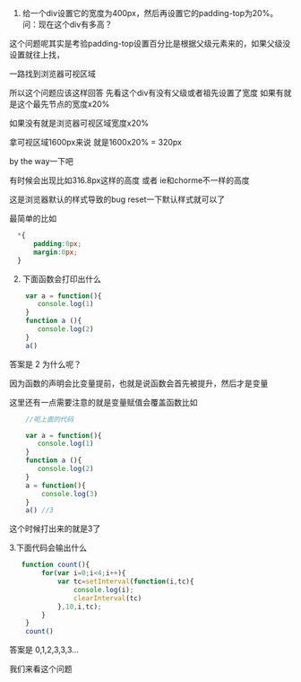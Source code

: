 1. 给一个div设置它的宽度为400px，然后再设置它的padding-top为20%。问：现在这个div有多高？


  这个问题呢其实是考验padding-top设置百分比是根据父级元素来的，如果父级没设置就往上找，

  一路找到浏览器可视区域


  所以这个问题应该这样回答 先看这个div有没有父级或者祖先设置了宽度  如果有就是这个最先节点的宽度x20%

  如果没有就是浏览器可视区域宽度x20%

  拿可视区域1600px来说 就是1600x20% = 320px

  by the way一下吧

  有时候会出现比如316.8px这样的高度 或者 ie和chorme不一样的高度 

  这是浏览器默认的样式导致的bug reset一下默认样式就可以了 

  最简单的比如

  ```css
    *{
        padding:0px;
        margin:0px;
    }
  ```

2. 下面函数会打印出什么

```js
    var a = function(){
       console.log(1) 
    }
    function a (){
       console.log(2) 
    }
    a()
```

答案是 2 为什么呢？

因为函数的声明会比变量提前，也就是说函数会首先被提升，然后才是变量

这里还有一点需要注意的就是变量赋值会覆盖函数比如

```js
    //呃上面的代码

    var a = function(){
       console.log(1) 
    }
    function a (){
       console.log(2) 
    }
    a = function(){
        console.log(3)
    }
    a() //3
```
这个时候打出来的就是3了


3.下面代码会输出什么

```js
   function count(){
		for(var i=0;i<4;i++){
			var tc=setInterval(function(i,tc){
				console.log(i);
				clearInterval(tc)
			},10,i,tc);
		}
	}
    count()
```
答案是 0,1,2,3,3,3...

我们来看这个问题